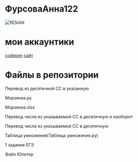 # ФурсоваАнна122
![N|Solid](https://upload.wikimedia.org/wikipedia/ru/thumb/b/b6/Alvin_and_the_Chipmunks.jpg/274px-Alvin_and_the_Chipmunks.jpg)
# мои аккаунтики
[codepen](https://codepen.io/afursovaa)
[сайт](https://pasyanscom.wordpress.com/)
# Файлы в репозитории

Перевод из десятичной СС в указанную


Морзянка.py


Морзянка.xlsx


Перевод числа из указываемой СС в десятичную и наоборот


Перевод числа из указываемой СС в десятичную


Таблица умножения(Таблица умножения.py)


1 задание ЕГЭ



Файл Юпитер
